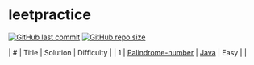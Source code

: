# leetpractice
[![GitHub last commit](https://img.shields.io/github/last-commit/satya6608/leetpractice)](https://github.com/satya6608/leetpractice/commits/master)
[![GitHub repo size](https://img.shields.io/github/repo-size/satya6608/leetpractice)](https://github.com/satya6608/leetpractice/archive/master.zip)


| # | Title | Solution | Difficulty |
| 1 |  [Palindrome-number](https://leetcode.com/problems/palindrome-number/) | [Java](https://github.com/Satya6608/leetpractice/blob/main/java_dsa/palindrome-number.js) | Easy | |